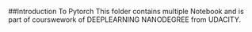 ##Introduction To Pytorch
This folder contains multiple Notebook and is part of courswework of DEEPLEARNING NANODEGREE from UDACITY.
